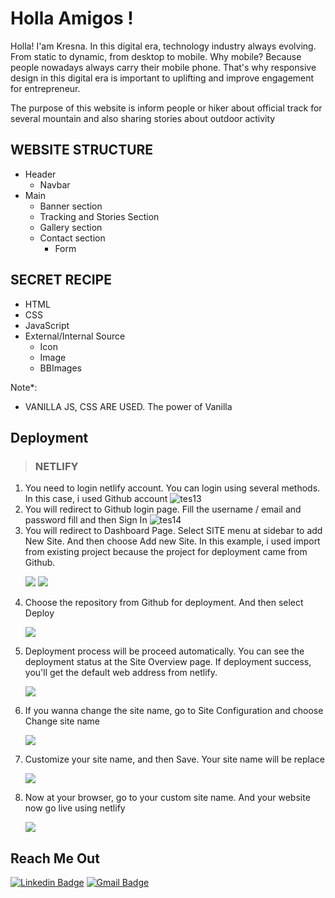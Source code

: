 <h1 align="left">Holla Amigos !</h1>

Holla!
I'am Kresna. In this digital era, technology industry always evolving. From static to dynamic, from desktop to mobile. Why mobile?
Because people nowadays always carry their mobile phone. That's why responsive design in this digital era is important to uplifting and improve engagement for entrepreneur. 

The purpose of this website is inform people or hiker about official track for several mountain and also sharing stories about outdoor activity

## WEBSITE STRUCTURE

- Header
  - Navbar
- Main
  - Banner section
  - Tracking and Stories Section
  - Gallery section
  - Contact section
    - Form

## SECRET RECIPE
- HTML
- CSS
- JavaScript
- External/Internal Source
  - Icon
  - Image
  - BBImages

Note*: 
- VANILLA JS, CSS ARE USED. The power of Vanilla

## Deployment
>### NETLIFY
<ol>
<li>You need to login netlify account. You can login using several methods. In this case, i used Github account
<img src="https://i.ibb.co/DtCgLTG/tes13.png" alt="tes13" border="0"></li>
<li>You will redirect to Github login page. Fill the username / email and password fill and then Sign In
<img src="https://i.ibb.co/7GMjs0c/tes14.png" alt="tes14" border="0"></li>
<li>You will redirect to Dashboard Page. Select SITE menu at sidebar to add New Site. And then choose Add new Site. In this example, i used import from existing project because the project for deployment came from Github.

![](assets/image/gif/netlify1.gif)
![](assets/image/gif/netlify2.gif)

</li>
<li>Choose the repository from Github for deployment. And then select Deploy

![](assets/image/gif/netlify3.gif)
</li>
<li>Deployment process will be proceed automatically. You can see the deployment status at the Site Overview page. If deployment success, you'll get the default web address from netlify.

![](assets/image/gif/netlify4.gif)
</li>
<li>If you wanna change the site name, go to Site Configuration and choose Change site name 

![](assets/image/gif/netlify5.gif)
</li>
<li>Customize your site name, and then Save. Your site name will be replace 

![](assets/image/gif/netlify6.gif)
</li>
<li>Now at your browser, go to your custom site name. And your website now go live using netlify

![](assets/image/gif/netlify7.gif)
</li>

</ol>


## Reach Me Out

[![Linkedin Badge](https://img.shields.io/badge/-Ade_Kresna_D-blue?style=flat-square&logo=Linkedin&logoColor=white)](https://www.linkedin.com/in/ade-kresna-dewantara/)
[![Gmail Badge](https://img.shields.io/badge/-kresnafti2013@gmail.com-c14438?style=flat-square&logo=Gmail&logoColor=white)](mailto:kresnafti2013@gmail.com)
